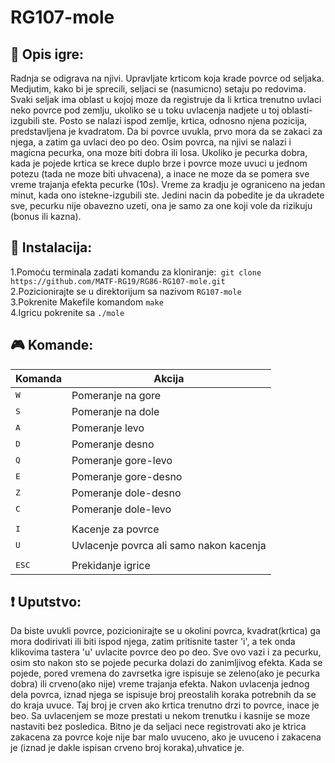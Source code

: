 # RG107-mole

## :mushroom: Opis igre:
Radnja se odigrava na njivi. Upravljate krticom koja krade povrce od seljaka. Medjutim, kako bi je sprecili, seljaci se (nasumicno) setaju po redovima. Svaki seljak ima oblast u kojoj moze da registruje da li krtica trenutno uvlaci neko povrce pod zemlju, ukoliko se u toku uvlacenja nadjete u toj oblasti-izgubili ste. Posto se nalazi ispod zemlje, krtica, odnosno njena pozicija, predstavljena je kvadratom. Da bi povrce uvukla, prvo mora da se zakaci za njega, a zatim ga uvlaci deo po deo. Osim povrca, na njivi se nalazi i magicna pecurka, ona moze biti dobra ili losa. Ukoliko je pecurka dobra, kada je pojede krtica se krece duplo brze i povrce moze uvuci u jednom potezu (tada ne moze biti uhvacena), a inace ne moze da se pomera sve vreme trajanja efekta pecurke (10s). Vreme za kradju je ograniceno na jedan minut, kada ono istekne-izgubili ste. Jedini nacin da pobedite je da ukradete sve, pecurku nije obavezno uzeti, ona je samo za one koji vole da rizikuju (bonus ili kazna).




## :wrench: Instalacija:
1.Pomoću terminala zadati komandu za kloniranje:``` git clone https://github.com/MATF-RG19/RG86-RG107-mole.git```     
2.Pozicionirajte se u direktorijum sa nazivom ``RG107-mole``   
3.Pokrenite Makefile komandom ```make```     
4.Igricu pokrenite sa ``./mole``





## :video_game: Komande:
|Komanda   | Akcija  |
|---     |---|
| <kbd>W</kbd>  |Pomeranje na gore  |
| <kbd>S</kbd>  |Pomeranje na dole  | 
| <kbd>A</kbd>  |Pomeranje levo   |
| <kbd>D</kbd>  |Pomeranje desno   | 
| <kbd>Q</kbd>  |Pomeranje gore-levo  |
| <kbd>E</kbd>  |Pomeranje gore-desno  | 
| <kbd>Z</kbd>  |Pomeranje dole-desno   |
| <kbd>C</kbd>  |Pomeranje dole-levo   | 
||  ||
| <kbd>I</kbd>  |Kacenje za povrce |
| <kbd>U</kbd>  |Uvlacenje povrca ali samo nakon kacenja|
|| ||
| <kbd>ESC</kbd>  |Prekidanje igrice|

## :exclamation: Uputstvo:
Da biste uvukli povrce, pozicionirajte se u okolini povrca, kvadrat(krtica) ga mora dodirivati ili biti ispod njega, zatim pritisnite taster 'i', a tek onda klikovima tastera 'u' uvlacite povrce deo po deo. Sve ovo vazi i za pecurku, osim sto nakon sto se pojede pecurka dolazi do zanimljivog efekta. Kada se pojede, pored vremena do zavrsetka igre ispisuje se zeleno(ako je pecurka dobra) ili crveno(ako nije) vreme trajanja efekta. Nakon uvlacenja jednog dela povrca, iznad njega se ispisuje broj preostalih koraka potrebnih da se do kraja uvuce. Taj broj je crven ako krtica trenutno drzi to povrce, inace je beo. Sa uvlacenjem se moze prestati u nekom trenutku i kasnije se moze nastaviti bez posledica. Bitno je da seljaci nece registrovati ako je ktrica zakacena za povrce koje nije bar malo uvuceno, ako je uvuceno i zakacena je (iznad je dakle ispisan crveno broj koraka),uhvatice je.

